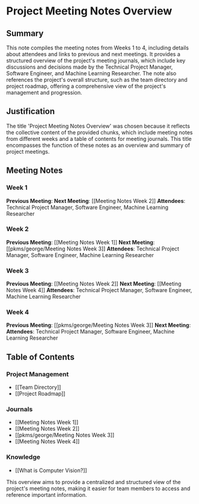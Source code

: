 # Project Meeting Notes Overview

## Summary
This note compiles the meeting notes from Weeks 1 to 4, including details about attendees and links to previous and next meetings. It provides a structured overview of the project's meeting journals, which include key discussions and decisions made by the Technical Project Manager, Software Engineer, and Machine Learning Researcher. The note also references the project's overall structure, such as the team directory and project roadmap, offering a comprehensive view of the project's management and progression.

## Justification
The title 'Project Meeting Notes Overview' was chosen because it reflects the collective content of the provided chunks, which include meeting notes from different weeks and a table of contents for meeting journals. This title encompasses the function of these notes as an overview and summary of project meetings.

## Meeting Notes

### Week 1
**Previous Meeting**:
**Next Meeting**: [[Meeting Notes Week 2]]
**Attendees**: Technical Project Manager, Software Engineer, Machine Learning Researcher

### Week 2
**Previous Meeting**: [[Meeting Notes Week 1]]
**Next Meeting**: [[pkms/george/Meeting Notes Week 3]]
**Attendees**: Technical Project Manager, Software Engineer, Machine Learning Researcher

### Week 3
**Previous Meeting**: [[Meeting Notes Week 2]]
**Next Meeting**: [[Meeting Notes Week 4]]
**Attendees**: Technical Project Manager, Software Engineer, Machine Learning Researcher

### Week 4
**Previous Meeting**: [[pkms/george/Meeting Notes Week 3]]
**Next Meeting**:
**Attendees**: Technical Project Manager, Software Engineer, Machine Learning Researcher

## Table of Contents

### Project Management
- [[Team Directory]]
- [[Project Roadmap]]

### Journals
- [[Meeting Notes Week 1]]
- [[Meeting Notes Week 2]]
- [[pkms/george/Meeting Notes Week 3]]
- [[Meeting Notes Week 4]]

### Knowledge
- [[What is Computer Vision?]]

This overview aims to provide a centralized and structured view of the project's meeting notes, making it easier for team members to access and reference important information.